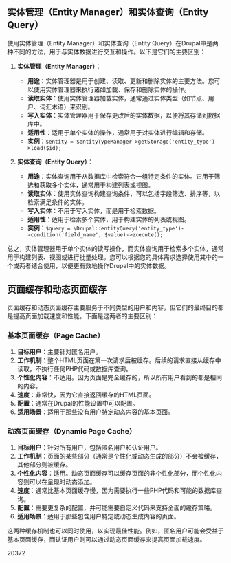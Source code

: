 ## 实体管理（Entity Manager）和实体查询（Entity Query）
使用实体管理（Entity Manager）和实体查询（Entity Query）在Drupal中是两种不同的方法，用于与实体数据进行交互和操作。以下是它们的主要区别：

1. **实体管理（Entity Manager）**：
    
    - **用途**：实体管理器是用于创建、读取、更新和删除实体的主要方法。您可以使用实体管理器来执行诸如加载、保存和删除实体的操作。
    - **读取实体**：使用实体管理器加载实体，通常通过实体类型（如节点、用户、词汇术语）来识别。
    - **写入实体**：实体管理器用于保存更改后的实体数据，以便将其存储到数据库中。
    - **适用性**：适用于单个实体的操作，通常用于对实体进行编辑和存储。
    - **实例**：`$entity = $entityTypeManager->getStorage('entity_type')->load($id);`
2. **实体查询（Entity Query）**：
    
    - **用途**：实体查询用于从数据库中检索符合一组特定条件的实体。它用于筛选和获取多个实体，通常用于构建列表或视图。
    - **读取实体**：使用实体查询构建查询条件，可以包括字段筛选、排序等，以检索满足条件的实体。
    - **写入实体**：不用于写入实体，而是用于检索数据。
    - **适用性**：适用于检索多个实体，用于构建实体的列表或视图。
    - **实例**：`$query = \Drupal::entityQuery('entity_type')->condition('field_name', $value)->execute();`

总之，实体管理器用于单个实体的读写操作，而实体查询用于检索多个实体，通常用于构建列表、视图或进行批量处理。您可以根据您的具体需求选择使用其中的一个或两者结合使用，以便更有效地操作Drupal中的实体数据。


## 页面缓存和动态页面缓存
页面缓存和动态页面缓存主要服务于不同类型的用户和内容，但它们的最终目的都是提高页面加载速度和性能。下面是这两者的主要区别：

### 基本页面缓存（Page Cache）

1. **目标用户**：主要针对匿名用户。
2. **工作机制**：整个HTML页面在第一次请求后被缓存。后续的请求直接从缓存中读取，不执行任何PHP代码或数据库查询。
3. **个性化内容**：不适用。因为页面是完全缓存的，所以所有用户看到的都是相同的内容。
4. **速度**：非常快，因为它直接返回缓存的HTML页面。
5. **配置**：通常在Drupal的性能设置中可以配置。
6. **适用场景**：适用于那些没有用户特定动态内容的基本页面。

### 动态页面缓存（Dynamic Page Cache）

1. **目标用户**：针对所有用户，包括匿名用户和认证用户。
2. **工作机制**：页面的某些部分（通常是个性化或动态生成的部分）不会被缓存，其他部分则被缓存。
3. **个性化内容**：适用。动态页面缓存可以缓存页面的非个性化部分，而个性化内容则可以在呈现时动态添加。
4. **速度**：通常比基本页面缓存慢，因为需要执行一些PHP代码和可能的数据库查询。
5. **配置**：需要更复杂的配置，并可能需要自定义代码来支持全面的缓存策略。
6. **适用场景**：适用于那些包含用户特定或动态生成内容的页面。

这两种缓存机制也可以同时使用，以实现最佳性能。例如，匿名用户可能会受益于基本页面缓存，而认证用户则可以通过动态页面缓存来提高页面加载速度。


20372